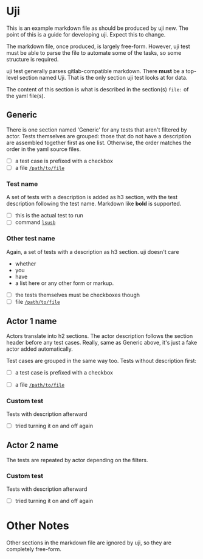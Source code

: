 Uji
===

This is an example markdown file as should be produced by uji new. The
point of this is a guide for developing uji. Expect this to change.

The markdown file, once produced, is largely free-form. However, uji test
must be able to parse the file to automate some of the tasks, so some
structure is required.

uji test generally parses gitlab-compatible markdown.
There **must** be a top-level section named Uji. That is the only section
uji test looks at for data.

The content of this section is what is described in the section(s)
 `file:` of the yaml file(s).

Generic
-------

There is one section named 'Generic' for any tests that aren't filtered by
actor. Tests themselves are grouped: those that do not have a description
are assembled together first as one list. Otherwise, the order matches the
order in the yaml source files.

- [ ] a test case is prefixed with a checkbox
- [ ] a file [`/path/to/file`](link/to/uji/test/directory/file)

### Test name

A set of tests with a description is added as h3 section, with the test
description following the test name. Markdown like **bold** is supported.

- [ ] this is the actual test to run
- [ ] command [`lsusb`](link/to/uji/test/directory/lsusb)

### Other test name

Again, a set of tests with a description as h3 section. uji doesn't care
- whether
- you
- have
- a list here
or any other form or markup.

- [ ] the tests themselves must be checkboxes though
- [ ] file [`/path/to/file`](...)

Actor 1 name
------------

Actors translate into h2 sections. The actor description follows the section
header before any test cases. Really, same as Generic above, it's just a
fake actor added automatically.

Test cases are grouped in the same way too. Tests without description first:

- [ ] a test case is prefixed with a checkbox
- [ ] a file [`/path/to/file`](link/to/uji/test/directory/file)
 

### Custom test

Tests with description afterward

- [ ] tried turning it on and off again


Actor 2 name
------------

The tests are repeated by actor depending on the filters.

### Custom test

Tests with description afterward

- [ ] tried turning it on and off again

Other Notes
===========

Other sections in the markdown file are ignored by uji, so they are
completely free-form.
